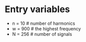 # Entry variables
- n = 10   # number of harmonics
- w = 900  # the highest frequency
- N = 256  # number of signals
